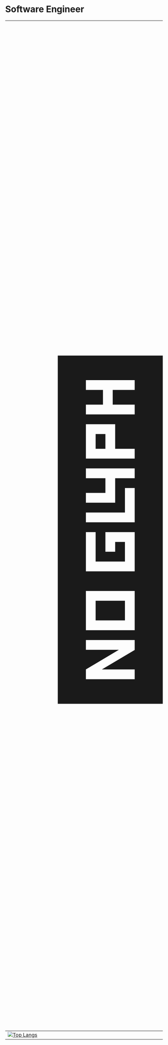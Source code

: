 # Software Engineer
|  <p style="font-size:1000px">&#129409;</p> |  <p style="font-size:1000px">&#129409;</p> |
| --- | --- |
| [![Top Langs](https://github-readme-stats.vercel.app/api/top-langs/?username=sergio-abu&layout=compact&theme=dark)](https://github.com/anuraghazra/github-readme-stats) | ![Anurag's GitHub stats](https://github-readme-stats.vercel.app/api?username=sergio-abu&count_private=true&show_icons=true&theme=dark) |



